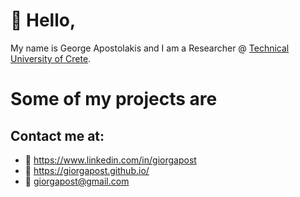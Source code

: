 # :wave: Hello,

My name is George Apostolakis and I am a Researcher @ [Technical University of Crete](https://www.ece.tuc.gr/index.php?id=4481).

# Some of my projects are


## Contact me at:
- :link: https://www.linkedin.com/in/giorgapost
- :link: https://giorgapost.github.io/
- :email: giorgapost@gmail.com
